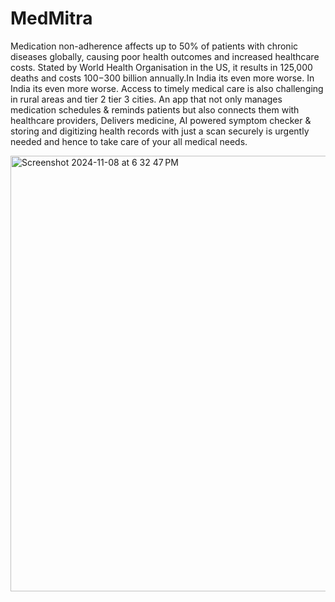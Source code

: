 # MedMitra

Medication non-adherence affects up to 50% of patients with chronic diseases globally, causing poor health outcomes and increased healthcare costs. Stated by World Health Organisation in the US, it results in 125,000 deaths and costs $100-$300 billion annually.In India its even more worse.
In India its even more worse. Access to timely medical care is also challenging in rural areas and tier 2 tier 3 cities.
An app that not only manages medication schedules & reminds patients but also connects them with healthcare providers, Delivers medicine, AI powered symptom checker & storing and digitizing health records with just a scan securely is urgently needed and hence to take care of your all medical needs.

<img width="697" alt="Screenshot 2024-11-08 at 6 32 47 PM" src="https://github.com/user-attachments/assets/859286a7-9cdc-4795-a1a4-6bf2136d0402">

